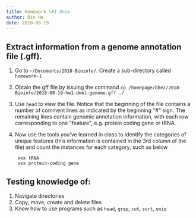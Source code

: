 ```yaml
---
title: Homework \#1 Unix
author: Bin He
date: 2018-08-19
---
```


## Extract information from a genome annotation file (.gff).

1. Go to `~/Documents/2018-Bioinfo/`. Create a sub-directory called `homework-1`
1. Obtain the gff file by issuing the command `cp /homepage/bhe2/2018-Bioinfo/2018-08-19-hw1-dmel-genome.gff ./`
1. Use `head` to view the file. Notice that the beginning of the file contains a number of comment lines as indicated by the beginning "#" sign. The remaining lines contain genomic annotation information, with each row corresponding to one "feature", e.g. protein coding gene or tRNA.
1. Now use the tools you've learned in class to identify the categories of unique features (this information is contained in the 3rd column of the file) and count the instances for each category, such as below

        xxx tRNA
        xxx protein-coding gene

## Testing knowledge of:
1. Navigate directories
1. Copy, move, create and delete files
1. Know how to use programs such as `head`, `grep`, `cut`, `sort`, `uniq`
